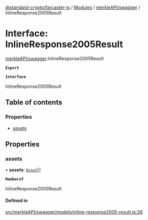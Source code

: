 [@standard-crypto/farcaster-js](../README.md) / [Modules](../modules.md) / [merkleAPI/swagger](../modules/merkleAPI_swagger.md) / InlineResponse2005Result

# Interface: InlineResponse2005Result

[merkleAPI/swagger](../modules/merkleAPI_swagger.md).InlineResponse2005Result

**`Export`**

**`Interface`**

InlineResponse2005Result

## Table of contents

### Properties

- [assets](merkleAPI_swagger.InlineResponse2005Result.md#assets)

## Properties

### assets

• **assets**: [`Asset`](merkleAPI_swagger.Asset.md)[]

**`Memberof`**

InlineResponse2005Result

#### Defined in

[src/merkleAPI/swagger/models/inline-response2005-result.ts:26](https://github.com/standard-crypto/farcaster-js/blob/main/src/merkleAPI/swagger/models/inline-response2005-result.ts#L26)
